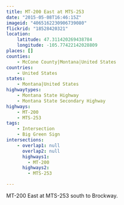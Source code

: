 ```yaml
---
title: MT-200 East at MTS-253
date: "2015-05-08T16:46:15Z"
imageid: "4065162230906739080"
flickrid: "18528420321"
location:
    latitude: 47.311420269438784
    longitude: -105.77422142028809
places: []
counties:
    - McCone County|Montana|United States
countries:
    - United States
states:
    - Montana|United States
highwaytypes:
    - Montana State Highway
    - Montana State Secondary Highway
highways:
    - MT-200
    - MTS-253
tags:
    - Intersection
    - Big Green Sign
intersections:
    - overlap1: null
      overlap2: null
      highways1:
        - MT-200
      highways2:
        - MTS-253

---
```

MT-200 East at MTS-253 south to Brockway.